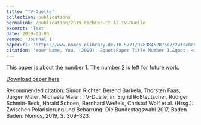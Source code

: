 ```yaml
---
title: "TV-Duelle"
collection: publications
permalink: /publication/2019-Richter-Et-Al-TV-Duelle
excerpt: 'Text'
date: 2019-03-03
venue: 'Journal 1'
paperurl: 'https://www.nomos-elibrary.de/10.5771/9783845287607/zwischen-polarisierung-und-beharrung-die-bundestagswahl-2017'
citation: 'Your Name, You. (2009). &quot;Paper Title Number 1.&quot; <i>Journal 1</i>. 1(1).'
---
```

This paper is about the number 1. The number 2 is left for future work.

[Download paper here](https://www.nomos-elibrary.de/10.5771/9783845287607/zwischen-polarisierung-und-beharrung-die-bundestagswahl-2017)

Recommended citation: Simon Richter, Berend Barkela, Thorsten Faas, Jürgen Maier, Michaela Maier: TV-Duelle, in: Sigrid Roßteutscher, Rüdiger Schmitt-Beck, Harald Schoen, Bernhard Weßels, Christof Wolf et al. (Hrsg.): Zwischen Polarisierung und Beharrung: Die Bundestagswahl 2017, Baden-Baden: Nomos, 2019, S. 309–323.
